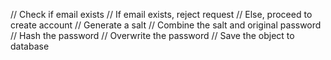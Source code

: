 // Check if email exists
    // If email exists, reject request
    // Else, proceed to create account
        // Generate a salt
            // Combine the salt and original password
                // Hash the password
                // Overwrite the password
                    // Save the object to database